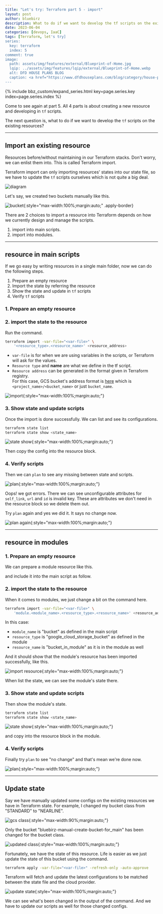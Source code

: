 ```yaml
---
title: "Let's try: Terraform part 5 - import"
layout: post
author: bluebirz
description: What to do if we want to develop the tf scripts on the existing resources?
date: 2023-06-04
categories: [devops, IaaC]
tags: [Terraform, let's try]
series:
  key: terraform
  index: 5
comment: true
image:
  path: assets/img/features/external/Blueprint-of-Home.jpg
  lqip: ../assets/img/features/lqip/external/Blueprint-of-Home.webp
  alt: DFD HOUSE PLANS BLOG
  caption: <a href="https://www.dfdhouseplans.com/blog/category/house-plans/">DFD HOUSE PLANS BLOG</a>
---
```


{% include bbz_custom/expand_series.html key=page.series.key index=page.series.index %}

Come to see again at part 5. All 4 parts is about creating a new resource and developing in `tf` scripts.

The next question is, what to do if we want to develop the `tf` scripts on the existing resources?

---

## Import an existing resource

Resources before/without maintaining in our Terraform stacks. Don't worry, we can enlist them into. This is called Terraform import.

Terraform import can only importing resources' states into our state file, so we have to update the `tf` scripts ourselves which is not quite a big deal.

![diagram](https://bluebirzdotnet.s3.ap-southeast-1.amazonaws.com/terraform/p5/Terraform.drawio.png)

Let's say, we created two buckets manually like this.

![bucket](https://bluebirzdotnet.s3.ap-southeast-1.amazonaws.com/terraform/p5/01-manual-create-buckets.png){:style="max-width:100%;margin:auto;" .apply-border}

There are 2 choices to import a resource into Terraform depends on how we currently design and manage the scripts.

1. import into main scripts.
1. import into modules.

---

## resource in main scripts

If we go easy by writing resources in a single main folder, now we can do the following steps.

1. Prepare an empty resource
1. Import the state by referring the resource
1. Show the state and update in `tf` scripts
1. Verify `tf` scripts

### 1. Prepare an empty resource

<script src="https://gist.github.com/bluebirz/e8ddb289d8d5cf5a175e1727cbaf0497.js?file=main-before.tf"></script>

### 2. import the state to the resource

Run the command.

```sh
terraform import -var-file="<var-file>" \
    '<resource_type>.<resource_name>' <resource_address>
```

- `var-file` is for when we are using variables in the scripts, or Terraform will ask for the values.
- `Resource type` and **name** are what we define in the tf script.
- `Resource address` can be generated in the format given in Terraform registry.  
  For this case, GCS bucket's address format is [here](https://registry.terraform.io/providers/hashicorp/google/latest/docs/resources/storage_bucket#import) which is `<project_name>/<bucket_name>` or just `bucket_name`.

![import](https://bluebirzdotnet.s3.ap-southeast-1.amazonaws.com/terraform/p5/02-import-bucket-main.png){:style="max-width:100%;margin:auto;"}

### 3. Show state and update scripts

Once the import is done successfully. We can list and see its configurations.

```sh
terraform state list
terraform state show <state_name>
```

![state show](https://bluebirzdotnet.s3.ap-southeast-1.amazonaws.com/terraform/p5/03-show-bucket-main.png){:style="max-width:100%;margin:auto;"}

Then copy the config into the resource block.

<script src="https://gist.github.com/bluebirz/e8ddb289d8d5cf5a175e1727cbaf0497.js?file=main-after.tf"></script>

### 4. Verify scripts

Then we can `plan` to see any missing between state and scripts.

![plan](https://bluebirzdotnet.s3.ap-southeast-1.amazonaws.com/terraform/p5/04-plan-error-copy-whole.png){:style="max-width:100%;margin:auto;"}

Oops! we got errors. There we can see unconfigurable attributes for `self_link`, `url` and `id` is invalid key. These are attributes we don't need in the resource block so we delete them out.

<script src="https://gist.github.com/bluebirz/e8ddb289d8d5cf5a175e1727cbaf0497.js?file=main-after-fix.tf"></script>

Try `plan` again and yes we did it. It says no change now.

![plan again](https://bluebirzdotnet.s3.ap-southeast-1.amazonaws.com/terraform/p5/05-plan-fix-error.png){:style="max-width:100%;margin:auto;"}

---

## resource in modules

### 1. Prepare an empty resource

We can prepare a module resource like this.

<script src="https://gist.github.com/bluebirz/e8ddb289d8d5cf5a175e1727cbaf0497.js?file=module-gcs-before.tf"></script>

and include it into the main script as follow.

<script src="https://gist.github.com/bluebirz/e8ddb289d8d5cf5a175e1727cbaf0497.js?file=main-module.tf"></script>

### 2. import the state to the resource

When it comes to modules, we just change a bit on the command here.

```sh
terraform import -var-file="<var-file>" \
    'module.<module_name>.<resource_type>.<resource_name>' <resource_address>
```

In this case:

- `module_name` is "bucket" as defined in the main script
- `resource_type` is "google_cloud_storage_bucket" as defined in the module
- `resource_name` is "bucket_in_module" as it is in the module as well

And it should show that the module's resource has been imported successfully, like this.

![import resource](https://bluebirzdotnet.s3.ap-southeast-1.amazonaws.com/terraform/p5/06-import-bucket-module.png){:style="max-width:100%;margin:auto;"}

When list the state, we can see the module's state there.

### 3. Show state and update scripts

Then show the module's state.

```sh
terraform state list
terraform state show <state_name>
```

![state show](https://bluebirzdotnet.s3.ap-southeast-1.amazonaws.com/terraform/p5/07-show-bucket-module.png){:style="max-width:100%;margin:auto;"}

and copy into the resource block in the module.

<script src="https://gist.github.com/bluebirz/e8ddb289d8d5cf5a175e1727cbaf0497.js?file=module-gcs-updated.tf"></script>

### 4. Verify scripts

Finally try `plan` to see "no change" and that's mean we're done now.

![plan](https://bluebirzdotnet.s3.ap-southeast-1.amazonaws.com/terraform/p5/08-plan-after-import.png){:style="max-width:100%;margin:auto;"}

---

## Update state

Say we have manually updated some configs on the existing resources we have in Terraform state. For example, I changed my bucket class from "STANDARD" to "NEARLINE".

![gcs class](https://bluebirzdotnet.s3.ap-southeast-1.amazonaws.com/terraform/p5/09-change-class.png){:style="max-width:90%;margin:auto;"}

Only the bucket "bluebirz-manual-create-bucket-for_main" has been changed for the bucket class.

![updated class](https://bluebirzdotnet.s3.ap-southeast-1.amazonaws.com/terraform/p5/10-all-buckets.png){:style="max-width:100%;margin:auto;"}

Fortunately, we have the state of this resource. Life is easier as we just update the state of this bucket using the command.

```sh
terraform apply -var-file="<var-file>" -refresh-only -auto-approve
```

Terraform will fetch and update the latest configurations to be matched between the state file and the cloud provider.

![update state](https://bluebirzdotnet.s3.ap-southeast-1.amazonaws.com/terraform/p5/11-apply-refresh.png){:style="max-width:100%;margin:auto;"}

We can see what's been changed in the output of the command. And we have to update our scripts as well for those changed configs.
